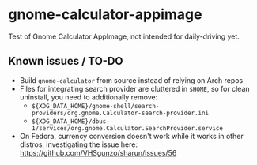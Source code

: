 # gnome-calculator-appimage
Test of Gnome Calculator AppImage, not intended for daily-driving yet.

## Known issues / TO-DO

- Build `gnome-calculator` from source instead of relying on Arch repos
- Files for integrating search provider are cluttered in `$HOME`, so for clean uninstall, you need to additionally remove:
  - `${XDG_DATA_HOME}/gnome-shell/search-providers/org.gnome.Calculator-search-provider.ini`
  - `${XDG_DATA_HOME}/dbus-1/services/org.gnome.Calculator.SearchProvider.service`
- On Fedora, currency conversion doesn't work while it works in other distros, investigating the issue here:  
https://github.com/VHSgunzo/sharun/issues/56
